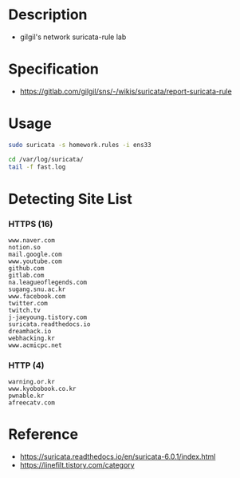 # Description
- gilgil's network suricata-rule lab

# Specification
- https://gitlab.com/gilgil/sns/-/wikis/suricata/report-suricata-rule

# Usage
```bash
sudo suricata -s homework.rules -i ens33
```
```bash
cd /var/log/suricata/
tail -f fast.log
```

# Detecting Site List
### HTTPS (16)
```
www.naver.com                                           
notion.so     
mail.google.com    
www.youtube.com 
github.com   
gitlab.com        
na.leagueoflegends.com
sugang.snu.ac.kr
www.facebook.com
twitter.com 
twitch.tv             
j-jaeyoung.tistory.com
suricata.readthedocs.io
dreamhack.io
webhacking.kr  
www.acmicpc.net
```
### HTTP (4)
```
warning.or.kr
www.kyobobook.co.kr
pwnable.kr
afreecatv.com
```


# Reference
- https://suricata.readthedocs.io/en/suricata-6.0.1/index.html
- https://linefilt.tistory.com/category